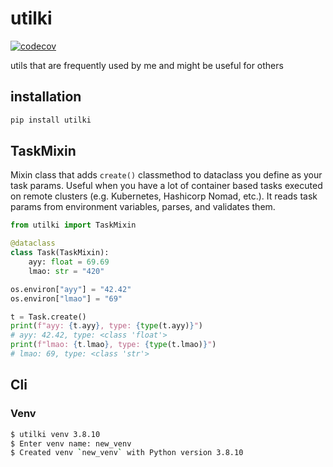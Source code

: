 # utilki

[![codecov](https://codecov.io/gh/realbikmaev/utilki/branch/main/graph/badge.svg?token=VN0UMT7O9A)](https://codecov.io/gh/realbikmaev/utilki)

utils that are frequently used by me and might be useful for others

## installation

```bash
pip install utilki
```

## TaskMixin

Mixin class that adds `create()` classmethod to dataclass you define as your task params. Useful when you have a lot of container based tasks executed on remote clusters (e.g. Kubernetes, Hashicorp Nomad, etc.). It reads task params from environment variables, parses, and validates them. 

```python
from utilki import TaskMixin

@dataclass
class Task(TaskMixin):
    ayy: float = 69.69
    lmao: str = "420"

os.environ["ayy"] = "42.42"
os.environ["lmao"] = "69"

t = Task.create()
print(f"ayy: {t.ayy}, type: {type(t.ayy)}")
# ayy: 42.42, type: <class 'float'>
print(f"lmao: {t.lmao}, type: {type(t.lmao)}")
# lmao: 69, type: <class 'str'>
```

## Cli

### Venv

```bash
$ utilki venv 3.8.10
$ Enter venv name: new_venv
$ Created venv `new_venv` with Python version 3.8.10
```